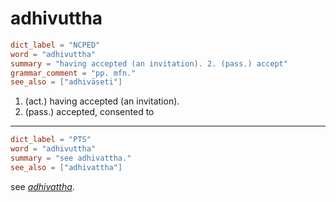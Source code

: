 # adhivuttha

``` toml
dict_label = "NCPED"
word = "adhivuttha"
summary = "having accepted (an invitation). 2. (pass.) accept"
grammar_comment = "pp. mfn."
see_also = ["adhivāseti"]
```

1. (act.) having accepted (an invitation).
2. (pass.) accepted, consented to

--------------------

``` toml
dict_label = "PTS"
word = "adhivuttha"
summary = "see adhivattha."
see_also = ["adhivattha"]
```

see *[adhivattha](adhivattha.md)*.

